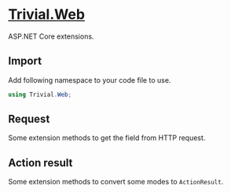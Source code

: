 ﻿# [Trivial.Web](https://trivial.kingcean.net/web/controller)

ASP.NET Core extensions.

## Import

Add following namespace to your code file to use.

```csharp
using Trivial.Web;
```

## Request

Some extension methods to get the field from HTTP request.

## Action result

Some extension methods to convert some modes to `ActionResult`.
